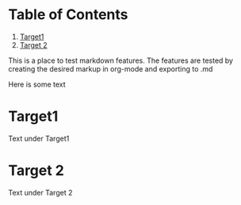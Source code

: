 # Table of Contents

1.  [Target1](#orgc746cde)
2.  [Target 2](#org19a9634)

This is a place to test markdown features.
The features are tested by creating the desired
markup in org-mode and exporting to .md

Here is some text


<a id="orgc746cde"></a>

# Target1

Text under Target1


<a id="org19a9634"></a>

# Target 2

Text under Target 2
